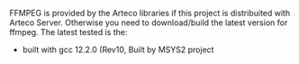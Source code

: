 FFMPEG is provided by the Arteco libraries if this project is distribuited with Arteco Server.
Otherwise you need to download/build the latest version for ffmpeg.
The latest tested is the:
- built with gcc 12.2.0 (Rev10, Built by MSYS2 project